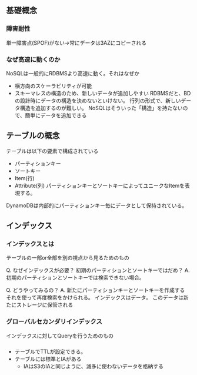 ## 基礎概念
### 障害耐性
単一障害点(SPOF)がない→常にデータは3AZにコピーされる
### なぜ高速に動くのか
NoSQLは一般的にRDBMSより高速に動く。それはなぜか
- 横方向のスケーラビリティが可能
- スキーマレスの構造のため、新しいデータが追加しやすい
    RDBMSだと、BDの設計時にデータの構造を決めないといけない。
    行列の形式で、新しいデータ構造を追加するのが難しい。
    NoSQLはそういった「構造」を持たないので、簡単にデータを追加できる

## テーブルの概念
テーブルは以下の要素で構成されている
- パーティションキー
- ソートキー
- Item(行)
- Attribute(列)
パーティションキーとソートキーによってユニークなItemを表現する。

DynamoDBは内部的にパーティションキー毎にデータとして保持されている。

## インデックス
### インデックスとは
テーブルの一部or全部を別の視点から見るためのもの

Q. なぜインデックスが必要？
初期のパーティションとソートキーではだめ？
A. 初期のパーティションとソートキーでは検索できない場合。


Q. どうやってみるの？
A. 新たにパーティションキーとソートキーを作成する
それを使って再度検索をかけられる。
インデックスはデータ。
このデータは新たにストレージに保管される


### グローバルセカンダリインデックス
インデックスに対してQueryを行うためのもの

### 
- テーブルでTTLが設定できる。
- テーブルには標準とIAがある
    - IAはS3のIAと同じように、滅多に使わないデータを格納する


